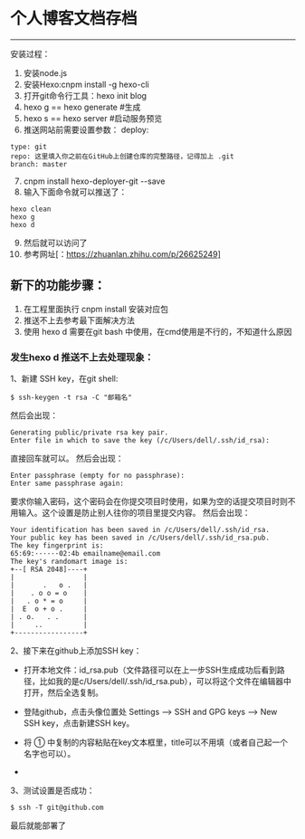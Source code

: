 # 个人博客文档存档


---
安装过程：

1. 安装node.js
2. 安装Hexo:cnpm install -g hexo-cli
3. 打开git命令行工具：hexo init blog
4. hexo g == hexo generate #生成
5. hexo s == hexo server #启动服务预览
6. 推送网站前需要设置参数：
deploy: 
```
type: git
repo: 这里填入你之前在GitHub上创建仓库的完整路径，记得加上 .git
branch: master
```
7. cnpm install hexo-deployer-git --save
8. 输入下面命令就可以推送了：

```
hexo clean 
hexo g 
hexo d
```
9. 然后就可以访问了
10. 参考网址[：https://zhuanlan.zhihu.com/p/26625249]



## 新下的功能步骤：
1. 在工程里面执行 cnpm install 安装对应包
2. 推送不上去参考最下面解决方法
3. 使用 hexo d 需要在git bash 中使用，在cmd使用是不行的，不知道什么原因




### 发生hexo d 推送不上去处理现象：
1、新建 SSH key，在git shell:
```
$ ssh-keygen -t rsa -C "邮箱名"
```
然后会出现：
```
Generating public/private rsa key pair.
Enter file in which to save the key (/c/Users/dell/.ssh/id_rsa):
```
直接回车就可以。
然后会出现：
```
Enter passphrase (empty for no passphrase):
Enter same passphrase again:
```
要求你输入密码，这个密码会在你提交项目时使用，如果为空的话提交项目时则不用输入。这个设置是防止别人往你的项目里提交内容。
然后会出现：
```
Your identification has been saved in /c/Users/dell/.ssh/id_rsa.
Your public key has been saved in /c/Users/dell/.ssh/id_rsa.pub.
The key fingerprint is:
65:69:······02:4b emailname@email.com
The key's randomart image is:
+--[ RSA 2048]----+
|                 |
|       .   o .   |
|    . o o = o    |
|   . o * = o     |
|  E  o + o .     |
| . o.   . .      |
|     ..          |
+-----------------+
```

2、接下来在github上添加SSH key：
- 打开本地文件：id_rsa.pub（文件路径可以在上一步SSH生成成功后看到路径，比如我的是c/Users/dell/.ssh/id_rsa.pub），可以将这个文件在编辑器中打开，然后全选复制。

- 登陆github，点击头像位置处 Settings ——> SSH and GPG keys ——> New SSH key，点击新建SSH key。

- 将 ① 中复制的内容粘贴在key文本框里，title可以不用填（或者自己起一个名字也可以）。
- 

3、测试设置是否成功：
```
$ ssh -T git@github.com
```
最后就能部署了
